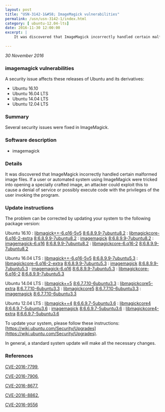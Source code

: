 ```yaml
---
layout: post
title: "USN-3142-1&#58; ImageMagick vulnerabilities"
permalink: /usn/usn-3142-1/index.html
category: [ ubuntu-12.04-lts]
date: 2016-11-30 12:00:00
excerpt: |
    It was discovered that ImageMagick incorrectly handled certain malformed image files. If a user or automated system using ImageMagick were tricked into opening a specially crafted image, an attacker could exploit this to cause a denial of service or possibly execute code with the privileges of the user invoking the program. 
    
--- 
```

 
 

*30 November 2016*

### imagemagick vulnerabilities

A security issue affects these releases of Ubuntu and its derivatives:

* Ubuntu 16.10
* Ubuntu 16.04 LTS
* Ubuntu 14.04 LTS
* Ubuntu 12.04 LTS

### Summary

Several security issues were fixed in ImageMagick. 

### Software description

* imagemagick 

### Details

It was discovered that ImageMagick incorrectly handled certain malformed image files. If a user or automated system using ImageMagick were tricked into opening a specially crafted image, an attacker could exploit this to cause a denial of service or possibly execute code with the privileges of the user invoking the program. 

### Update instructions

The problem can be corrected by updating your system to the following package version:

Ubuntu 16.10
 : [libmagick++-6.q16-5v5](https://launchpad.net/ubuntu/+source/imagemagick) <span> [8:6.8.9.9-7ubuntu8.2](https://launchpad.net/ubuntu/+source/imagemagick/8:6.8.9.9-7ubuntu8.2) </span> 
 : [libmagickcore-6.q16-2-extra](https://launchpad.net/ubuntu/+source/imagemagick) <span> [8:6.8.9.9-7ubuntu8.2](https://launchpad.net/ubuntu/+source/imagemagick/8:6.8.9.9-7ubuntu8.2) </span> 
 : [imagemagick](https://launchpad.net/ubuntu/+source/imagemagick) <span> [8:6.8.9.9-7ubuntu8.2](https://launchpad.net/ubuntu/+source/imagemagick/8:6.8.9.9-7ubuntu8.2) </span> 
 : [imagemagick-6.q16](https://launchpad.net/ubuntu/+source/imagemagick) <span> [8:6.8.9.9-7ubuntu8.2](https://launchpad.net/ubuntu/+source/imagemagick/8:6.8.9.9-7ubuntu8.2) </span> 
 : [libmagickcore-6.q16-2](https://launchpad.net/ubuntu/+source/imagemagick) <span> [8:6.8.9.9-7ubuntu8.2](https://launchpad.net/ubuntu/+source/imagemagick/8:6.8.9.9-7ubuntu8.2) </span> 

Ubuntu 16.04 LTS
 : [libmagick++-6.q16-5v5](https://launchpad.net/ubuntu/+source/imagemagick) <span> [8:6.8.9.9-7ubuntu5.3](https://launchpad.net/ubuntu/+source/imagemagick/8:6.8.9.9-7ubuntu5.3) </span> 
 : [libmagickcore-6.q16-2-extra](https://launchpad.net/ubuntu/+source/imagemagick) <span> [8:6.8.9.9-7ubuntu5.3](https://launchpad.net/ubuntu/+source/imagemagick/8:6.8.9.9-7ubuntu5.3) </span> 
 : [imagemagick](https://launchpad.net/ubuntu/+source/imagemagick) <span> [8:6.8.9.9-7ubuntu5.3](https://launchpad.net/ubuntu/+source/imagemagick/8:6.8.9.9-7ubuntu5.3) </span> 
 : [imagemagick-6.q16](https://launchpad.net/ubuntu/+source/imagemagick) <span> [8:6.8.9.9-7ubuntu5.3](https://launchpad.net/ubuntu/+source/imagemagick/8:6.8.9.9-7ubuntu5.3) </span> 
 : [libmagickcore-6.q16-2](https://launchpad.net/ubuntu/+source/imagemagick) <span> [8:6.8.9.9-7ubuntu5.3](https://launchpad.net/ubuntu/+source/imagemagick/8:6.8.9.9-7ubuntu5.3) </span> 

Ubuntu 14.04 LTS
 : [libmagick++5](https://launchpad.net/ubuntu/+source/imagemagick) <span> [8:6.7.7.10-6ubuntu3.3](https://launchpad.net/ubuntu/+source/imagemagick/8:6.7.7.10-6ubuntu3.3) </span> 
 : [libmagickcore5-extra](https://launchpad.net/ubuntu/+source/imagemagick) <span> [8:6.7.7.10-6ubuntu3.3](https://launchpad.net/ubuntu/+source/imagemagick/8:6.7.7.10-6ubuntu3.3) </span> 
 : [libmagickcore5](https://launchpad.net/ubuntu/+source/imagemagick) <span> [8:6.7.7.10-6ubuntu3.3](https://launchpad.net/ubuntu/+source/imagemagick/8:6.7.7.10-6ubuntu3.3) </span> 
 : [imagemagick](https://launchpad.net/ubuntu/+source/imagemagick) <span> [8:6.7.7.10-6ubuntu3.3](https://launchpad.net/ubuntu/+source/imagemagick/8:6.7.7.10-6ubuntu3.3) </span> 

Ubuntu 12.04 LTS
 : [libmagick++4](https://launchpad.net/ubuntu/+source/imagemagick) <span> [8:6.6.9.7-5ubuntu3.6](https://launchpad.net/ubuntu/+source/imagemagick/8:6.6.9.7-5ubuntu3.6) </span> 
 : [libmagickcore4](https://launchpad.net/ubuntu/+source/imagemagick) <span> [8:6.6.9.7-5ubuntu3.6](https://launchpad.net/ubuntu/+source/imagemagick/8:6.6.9.7-5ubuntu3.6) </span> 
 : [imagemagick](https://launchpad.net/ubuntu/+source/imagemagick) <span> [8:6.6.9.7-5ubuntu3.6](https://launchpad.net/ubuntu/+source/imagemagick/8:6.6.9.7-5ubuntu3.6) </span> 
 : [libmagickcore4-extra](https://launchpad.net/ubuntu/+source/imagemagick) <span> [8:6.6.9.7-5ubuntu3.6](https://launchpad.net/ubuntu/+source/imagemagick/8:6.6.9.7-5ubuntu3.6) </span> 

To update your system, please follow these instructions: [https://wiki.ubuntu.com/Security/Upgrades](https://wiki.ubuntu.com/Security/Upgrades).

In general, a standard system update will make all the necessary changes. 

### References

 
 [CVE-2016-7799](http://people.ubuntu.com/~ubuntu-security/cve/CVE-2016-7799), 

 [CVE-2016-7906](http://people.ubuntu.com/~ubuntu-security/cve/CVE-2016-7906), 

 [CVE-2016-8677](http://people.ubuntu.com/~ubuntu-security/cve/CVE-2016-8677), 

 [CVE-2016-8862](http://people.ubuntu.com/~ubuntu-security/cve/CVE-2016-8862), 

 [CVE-2016-9556](http://people.ubuntu.com/~ubuntu-security/cve/CVE-2016-9556)
 

